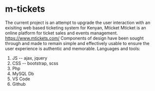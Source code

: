 # m-tickets
The current project is an attempt to upgrade the user interaction with an exisiting web based ticketing system for Kenyan, Mticket
Mticket is an online platform for ticket sales and events management. https://www.mtickets.com/
Components of design have been sought through and made to remain simple and effectively usable to ensure the user experience is authentic and memorable.
Languages and tools:
  1. JS -- ajax, jquery
  2. CSS -- bootstrap, scss
  3. Php
  4. MySQL Db
  5. VS Code
  6. Github
 
